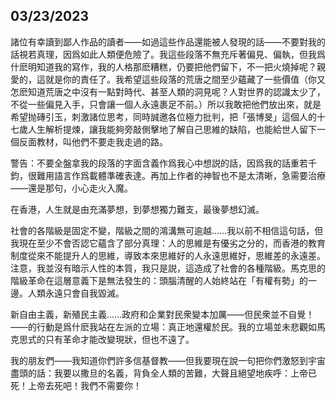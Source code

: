 ## 03/23/2023

諸位有幸讀到鄙人作品的讀者——如過這些作品還能被人發現的話——不要對我的話視若真理，因爲如此人類便危險了。我這些段落不無充斥著偏見、偏執，但我爲什麽明知道我的寫作，我的人格那麽糟糕，仍要把他們留下，不一把火燒掉呢？親愛的，這就是你的責任了。我希望這些段落的荒唐之間至少蘊藏了一些價值（你又怎麽知道荒唐之中沒有一點對時代、甚至人類的洞見呢？人對世界的認識太少了，不從一些偏見入手，只會讓一個人永遠裹足不前。）所以我敢把他們放出來，就是希望抛磚引玉，刺激諸位思考，同時誠邀各位極力批判，把「張博旻」這個人的十七歲人生解析提煉，讓我能夠旁敲側擊地了解自己思維的缺陷，也能給世人留下一個反面教材，叫他們不要走我走過的路。

警告：不要全盤拿我的段落的字面含義作爲我心中想説的話，因爲我的話重若千鈞，很難用語言作爲載體準確表達。再加上作者的神智也不是太清晰，急需要治療——還是那句，小心走火入魔。

在香港，人生就是由充滿夢想，到夢想獨力難支，最後夢想幻滅。

社會的各階級是固定不變，階級之間的鴻溝無可逾越......我以前不相信這句話，但我現在至少不會否認它蘊含了部分真理：人的思維是有優劣之分的，而香港的教育制度從來不能提升人的思維，導致本來思維好的人永遠思維好，思維差的永遠差。注意，我並沒有暗示人性的本質，我只是説，這造成了社會的各種階級。馬克思的階級革命在這層意義下是無法發生的：頭腦清醒的人始終站在「有權有勢」的一邊。人類永遠只會自我毀滅。

新自由主義，新殖民主義......政府和企業對民衆變本加厲——但民衆並不自覺！——的行動是爲什麽我站在左派的立場：真正地還權於民。我的立場並未悲觀如馬克思式的只有革命才能改變現狀，但也不遠了。

我的朋友們——我知道你們許多信基督教——但我要現在說一句把你們激怒到宇宙盡頭的話：我要以撒旦的名義，背負全人類的苦難，大聲且絕望地疾呼：上帝已死！上帝去死吧！我們不需要你！
